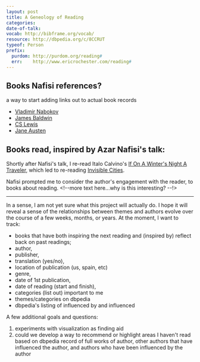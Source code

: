 ```yaml
---
layout: post
title: A Geneology of Reading
categories:
date-of-talk:
vocab: http://bibframe.org/vocab/
resource: http://dbpedia.org/c/8CCRUT
typeof: Person
prefix:
  purdom: http://purdom.org/reading#
  err:    http://www.ericrochester.com/reading#
---
```


## Books Nafisi references?

a way to start adding links out to actual book records

* <a href="http://dbpedia.org/resource/Vladimir_Nabokov" typeof="Person" property="referenced">Vladimir Nabokov</a>
* <a href="http://dbpedia.org/resource/James_Baldwin" typeof="Person" property="referenced">James Baldwin</a>
* <a href="http://dbpedia.org/resource/C._S._Lewis" typeof="Person" property="referenced">CS Lewis</a>
* <a href="http://dbpedia.org/resource/Jane_Austen" typeof="Person" property="referenced">Jane Austen</a>

## Books read, inspired by Azar Nafisi's talk:

Shortly after Nafisi's talk, I re-read <span
resource="http://dbpedia.org/resource/Italo_Calvino"
typeof="Person" property="purdom:lead_to">Italo Calvino's</span> <a
href="http://www.worldcat.org/oclc/7197128" typeof="Text"
property="creator">If On A Winter's Night A Traveler</a>, which led to
re-reading <a href="http://uva.worldcat.org/oclc/3380425"
typeof="Text" property="creator">Invisible Cities</a>.

Nafisi prompted me to consider the author's engagement with the
reader, to books about reading. <!--more text here...why is this
interesting? --!>

---

In a sense, I am not yet sure what this project will actually do. I
hope it will reveal a sense of the relationships between themes and
authors evolve over the course of a few weeks, months, or years. At
the moment, I want to track:

* books that have both inspiring the next reading and (inspired by)
reflect back on past readings;
* author,
* publisher,
* translation (yes/no),
* location of publication (us, spain, etc)
* genre,
* date of 1st publication,
* date of reading (start and finish),
* categories (list out) important to me
* themes/categories on dbpedia
* dbpedia's listing of influenced by and influenced

A few additional goals and questions:

1. experiments with visualization as finding aid
2. could we develop a way to recommend or highlight areas I haven't
   read based on dbpedia record of full works of author, other authors
   that have influenced the author, and authors who have been
   influenced by the author
